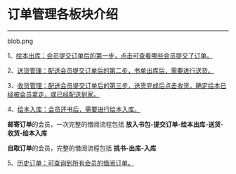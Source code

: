 # 订单管理各板块介绍
-----
blob.png

1、[绘本出库：会员提交订单后的第一步，点击可查看哪些会员提交了订单。](文档/订单管理/绘本出库的作用)

2、[送货管理：配送会员提交订单后的第二步，书单出库后，需要进行送货。](文档/订单管理/送货管理和收货管理是什么意思？)

3、[收货管理：配送会员提交订单后的第三步，送货完成后点击收货，确定绘本已经被会员拿走，或已经配送到家。](文档/订单管理/送货管理和收货管理是什么意思？)

4、[绘本入库：会员还书后，需要进行绘本入库。](文档/订单管理/绘本入库详解)

**邮寄订单**的会员，一次完整的借阅流程包括 **放入书包-提交订单-绘本出库-送货-收货-绘本入库**

**自取订单**的会员，完整的借阅流程包括 **挑书-出库-入库**

5、[历史订单：可查询到所有会员的借阅订单。](文档/订单管理/历史订单详解)


